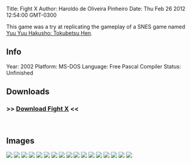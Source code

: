 Title: Fight X
Author: Haroldo de Oliveira Pinheiro
Date: Thu Feb 26 2012 12:54:00 GMT-0300

This game was a try at replicating the gameplay of a SNES game named [Yuu Yuu Hakusho: Tokubetsu Hen][YuuYuuHakushoSNES].

## Info
Year: 2002
Platform: MS-DOS
Language: Free Pascal Compiler
Status: Unfinished

## Downloads
### >> [Download Fight X](downloads/fight70.zip "Download Fight X") <<
<br>

## Images

<div class="ContentFlow">
	<div class="flow">
		<img class="item" src="/fight-x-fighting-game-system/fight_001.png" />
		<img class="item" src="/fight-x-fighting-game-system/fight_002.png" />
		<img class="item" src="/fight-x-fighting-game-system/fight_003.png" />
		<img class="item" src="/fight-x-fighting-game-system/fight_004.png" />
		<img class="item" src="/fight-x-fighting-game-system/fight_005.png" />
		<img class="item" src="/fight-x-fighting-game-system/fight_006.png" />
		<img class="item" src="/fight-x-fighting-game-system/fight_007.png" />
		<img class="item" src="/fight-x-fighting-game-system/fight_008.png" />
		<img class="item" src="/fight-x-fighting-game-system/fight_009.png" />
		<img class="item" src="/fight-x-fighting-game-system/fight_010.png" />
		<img class="item" src="/fight-x-fighting-game-system/fight_011.png" />
		<img class="item" src="/fight-x-fighting-game-system/fight_012.png" />
		<img class="item" src="/fight-x-fighting-game-system/fight_013.png" />
		<img class="item" src="/fight-x-fighting-game-system/fight_014.png" />
		<img class="item" src="/fight-x-fighting-game-system/fight_015.png" />
		<img class="item" src="/fight-x-fighting-game-system/fight_016.png" />
		<img class="item" src="/fight-x-fighting-game-system/fight_018.png" />
	</div>
</div>


[YuuYuuHakushoSNES]: (http://www.youtube.com/watch?v=PxnjxZfyGfo)